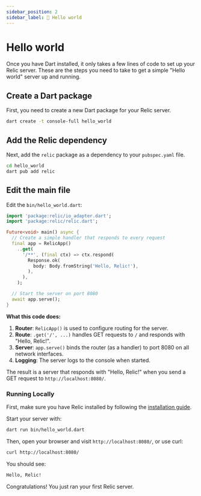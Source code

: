 ```yaml
---
sidebar_position: 2
sidebar_label: 👋 Hello world
---
```


# Hello world

Once you have Dart installed, it only takes a few lines of code to set up your Relic server. These are the steps you need to take to get a simple "Hello world" server up and running.

## Create a Dart package

First, you need to create a new Dart package for your Relic server.

```bash
dart create -t console-full hello_world
```

## Add the Relic dependency

Next, add the `relic` package as a dependency to your `pubspec.yaml` file.

```bash
cd hello_world
dart pub add relic
```

## Edit the main file

Edit the `bin/hello_world.dart`:

```dart file="hello_world.dart"
import 'package:relic/io_adapter.dart';
import 'package:relic/relic.dart';

Future<void> main() async {
  // Create a simple handler that responds to every request
  final app = RelicApp()
    ..get(
      '/**', (final ctx) => ctx.respond(
        Response.ok(
          body: Body.fromString('Hello, Relic!'),
        ),
      ),
    );

  // Start the server on port 8080
  await app.serve();
}
```

**What this code does:**

1. **Router**: `RelicApp()` is used to configure routing for the server.
2. **Route**: `.get('/', ...)` handles GET requests to `/` and responds with "Hello, Relic!".
3. **Server**: `app.serve()` binds the router (as a handler) to port 8080 on all network interfaces.
4. **Logging**: The server logs to the console when started.

The result is a server that responds with "Hello, Relic!" when you send a GET request to `http://localhost:8080/`.

### Running Locally

First, make sure you have Relic installed by following the [installation guide](/getting-started/installation).

Start your server with:

```bash
dart run bin/hello_world.dart
```

Then, open your browser and visit `http://localhost:8080/`, or use curl:

```bash
curl http://localhost:8080/
```

You should see:

``` bash
Hello, Relic!
```

Congratulations! You just ran your first Relic server.
